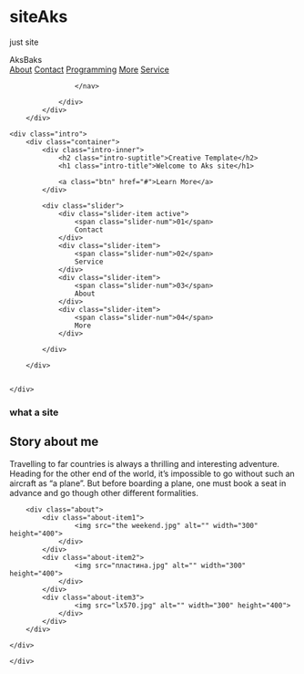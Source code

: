 # siteAks
just site
<!DOCTYPE html>
<html lang="en">
<head>
    <meta charset="UTF-8">
    <link rel="stylesheet" href="Untitled-2.css">
    <link href="https://fonts.googleapis.com/css2?family=Kaushan+Script&family=Montserrat:wght@400;700&display=swap" rel="stylesheet"> 
    <title>Aksultan</title>
</head>
<body>
        <div class="header">
            <div class="container">
                <div class="header-inner">
                    <div class="header-logo">AksBaks</div>
                    <nav class="nav">
                        <a class="nav-link" href="file:///C:/Users/HP/OneDrive/%D0%A0%D0%B0%D0%B1%D0%BE%D1%87%D0%B8%D0%B9%20%D1%81%D1%82%D0%BE%D0%BB/%D1%81%D0%B0%D0%B9%D1%82%20%D0%B0%D0%BA%D1%81%D1%83%D0%BB%D1%82%D0%B0%D0%BD/about.html#" target="_blank">About</a>
                        <a class="nav-link" href="#">Contact</a>
                        <a class="nav-link" href="#">Programming</a>
                        <a class="nav-link" href="#">More</a>
                     <a class="nav-link" href="#">Service</a>



                    </nav>
                
                </div>
            </div>
        </div>

    <div class="intro">
        <div class="container">
            <div class="intro-inner">
                <h2 class="intro-suptitle">Creative Template</h2>
                <h1 class="intro-title">Welcome to Aks site</h1>

                <a class="btn" href="#">Learn More</a>
            </div>

            <div class="slider">
                <div class="slider-item active">
                    <span class="slider-num">01</span> 
                    Contact
                </div>
                <div class="slider-item">
                    <span class="slider-num">02</span>
                    Service
                </div>
                <div class="slider-item">
                    <span class="slider-num">03</span>
                    About
                </div>
                <div class="slider-item">
                    <span class="slider-num">04</span>  
                    More
                </div>

            </div>

        </div>
    

    </div>

<section class="section">
    <div class="container">
        <div class="section-header">
            <h3 class="section-suptitle">what a site</h3>
            <h2 class="section-title">Story about me</h2>
            <div class="section-text"><p>Travelling to far countries is always a thrilling and interesting adventure. Heading for the other end of the world, it’s impossible to go without such an aircraft as “a plane”. But before boarding a plane, one must book a seat in advance and go though other different formalities.</p></div>
        </div>

        <div class="about">
            <div class="about-item1">
                    <img src="the weekend.jpg" alt="" width="300" height="400">
                </div>
            </div>
            <div class="about-item2">
                    <img src="пластина.jpg" alt="" width="300" height="400">
                </div>
            </div>
            <div class="about-item3">
                    <img src="lx570.jpg" alt="" width="300" height="400">
                </div>
            </div>
        </div>

    </div>
</section>

<div class="statistics">
    <div class="container">

    </div>




</div>


</body>
</html>
